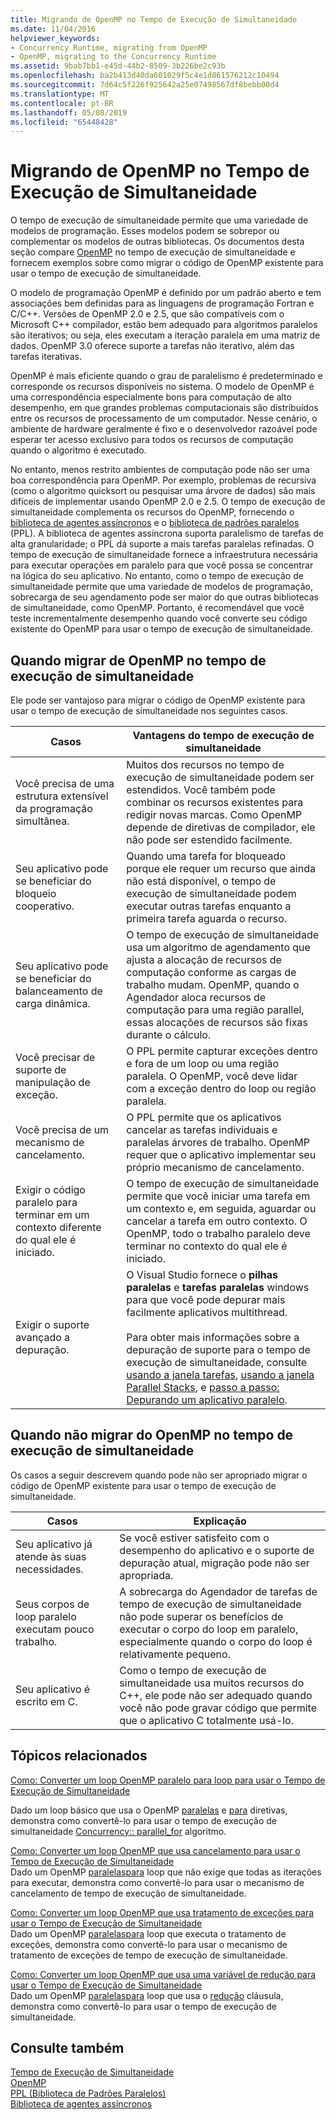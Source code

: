 ```yaml
---
title: Migrando de OpenMP no Tempo de Execução de Simultaneidade
ms.date: 11/04/2016
helpviewer_keywords:
- Concurrency Runtime, migrating from OpenMP
- OpenMP, migrating to the Concurrency Runtime
ms.assetid: 9bab7bb1-e45d-44b2-8509-3b226be2c93b
ms.openlocfilehash: ba2b413d40da601029f5c4e1d861576212c10494
ms.sourcegitcommit: 7d64c5f226f925642a25e07498567df8bebb00d4
ms.translationtype: MT
ms.contentlocale: pt-BR
ms.lasthandoff: 05/08/2019
ms.locfileid: "65448428"
---
```

# <a name="migrating-from-openmp-to-the-concurrency-runtime"></a>Migrando de OpenMP no Tempo de Execução de Simultaneidade

O tempo de execução de simultaneidade permite que uma variedade de modelos de programação. Esses modelos podem se sobrepor ou complementar os modelos de outras bibliotecas. Os documentos desta seção compare [OpenMP](../../parallel/concrt/comparing-the-concurrency-runtime-to-other-concurrency-models.md#openmp) no tempo de execução de simultaneidade e fornecem exemplos sobre como migrar o código de OpenMP existente para usar o tempo de execução de simultaneidade.

O modelo de programação OpenMP é definido por um padrão aberto e tem associações bem definidas para as linguagens de programação Fortran e C/C++. Versões de OpenMP 2.0 e 2.5, que são compatíveis com o Microsoft C++ compilador, estão bem adequado para algoritmos paralelos são iterativos; ou seja, eles executam a iteração paralela em uma matriz de dados. OpenMP 3.0 oferece suporte a tarefas não iterativo, além das tarefas iterativas.

OpenMP é mais eficiente quando o grau de paralelismo é predeterminado e corresponde os recursos disponíveis no sistema. O modelo de OpenMP é uma correspondência especialmente bons para computação de alto desempenho, em que grandes problemas computacionais são distribuídos entre os recursos de processamento de um computador. Nesse cenário, o ambiente de hardware geralmente é fixo e o desenvolvedor razoável pode esperar ter acesso exclusivo para todos os recursos de computação quando o algoritmo é executado.

No entanto, menos restrito ambientes de computação pode não ser uma boa correspondência para OpenMP. Por exemplo, problemas de recursiva (como o algoritmo quicksort ou pesquisar uma árvore de dados) são mais difíceis de implementar usando OpenMP 2.0 e 2.5. O tempo de execução de simultaneidade complementa os recursos do OpenMP, fornecendo o [biblioteca de agentes assíncronos](../../parallel/concrt/asynchronous-agents-library.md) e o [biblioteca de padrões paralelos](../../parallel/concrt/parallel-patterns-library-ppl.md) (PPL). A biblioteca de agentes assíncrona suporta paralelismo de tarefas de alta granularidade; o PPL dá suporte a mais tarefas paralelas refinadas. O tempo de execução de simultaneidade fornece a infraestrutura necessária para executar operações em paralelo para que você possa se concentrar na lógica do seu aplicativo. No entanto, como o tempo de execução de simultaneidade permite que uma variedade de modelos de programação, sobrecarga de seu agendamento pode ser maior do que outras bibliotecas de simultaneidade, como OpenMP. Portanto, é recomendável que você teste incrementalmente desempenho quando você converte seu código existente do OpenMP para usar o tempo de execução de simultaneidade.

## <a name="when-to-migrate-from-openmp-to-the-concurrency-runtime"></a>Quando migrar de OpenMP no tempo de execução de simultaneidade

Ele pode ser vantajoso para migrar o código de OpenMP existente para usar o tempo de execução de simultaneidade nos seguintes casos.

|Casos|Vantagens do tempo de execução de simultaneidade|
|-----------|-------------------------------------------|
|Você precisa de uma estrutura extensível da programação simultânea.|Muitos dos recursos no tempo de execução de simultaneidade podem ser estendidos. Você também pode combinar os recursos existentes para redigir novas marcas. Como OpenMP depende de diretivas de compilador, ele não pode ser estendido facilmente.|
|Seu aplicativo pode se beneficiar do bloqueio cooperativo.|Quando uma tarefa for bloqueado porque ele requer um recurso que ainda não está disponível, o tempo de execução de simultaneidade podem executar outras tarefas enquanto a primeira tarefa aguarda o recurso.|
|Seu aplicativo pode se beneficiar do balanceamento de carga dinâmica.|O tempo de execução de simultaneidade usa um algoritmo de agendamento que ajusta a alocação de recursos de computação conforme as cargas de trabalho mudam. OpenMP, quando o Agendador aloca recursos de computação para uma região parallel, essas alocações de recursos são fixas durante o cálculo.|
|Você precisar de suporte de manipulação de exceção.|O PPL permite capturar exceções dentro e fora de um loop ou uma região paralela. O OpenMP, você deve lidar com a exceção dentro do loop ou região paralela.|
|Você precisa de um mecanismo de cancelamento.|O PPL permite que os aplicativos cancelar as tarefas individuais e paralelas árvores de trabalho. OpenMP requer que o aplicativo implementar seu próprio mecanismo de cancelamento.|
|Exigir o código paralelo para terminar em um contexto diferente do qual ele é iniciado.|O tempo de execução de simultaneidade permite que você iniciar uma tarefa em um contexto e, em seguida, aguardar ou cancelar a tarefa em outro contexto. O OpenMP, todo o trabalho paralelo deve terminar no contexto do qual ele é iniciado.|
|Exigir o suporte avançado a depuração.|O Visual Studio fornece o **pilhas paralelas** e **tarefas paralelas** windows para que você pode depurar mais facilmente aplicativos multithread.<br /><br /> Para obter mais informações sobre a depuração de suporte para o tempo de execução de simultaneidade, consulte [usando a janela tarefas](/visualstudio/debugger/using-the-tasks-window), [usando a janela Parallel Stacks](/visualstudio/debugger/using-the-parallel-stacks-window), e [passo a passo: Depurando um aplicativo paralelo](/visualstudio/debugger/walkthrough-debugging-a-parallel-application).|

## <a name="when-not-to-migrate-from-openmp-to-the-concurrency-runtime"></a>Quando não migrar do OpenMP no tempo de execução de simultaneidade

Os casos a seguir descrevem quando pode não ser apropriado migrar o código de OpenMP existente para usar o tempo de execução de simultaneidade.

|Casos|Explicação|
|-----------|-----------------|
|Seu aplicativo já atende às suas necessidades.|Se você estiver satisfeito com o desempenho do aplicativo e o suporte de depuração atual, migração pode não ser apropriada.|
|Seus corpos de loop paralelo executam pouco trabalho.|A sobrecarga do Agendador de tarefas de tempo de execução de simultaneidade não pode superar os benefícios de executar o corpo do loop em paralelo, especialmente quando o corpo do loop é relativamente pequeno.|
|Seu aplicativo é escrito em C.|Como o tempo de execução de simultaneidade usa muitos recursos do C++, ele pode não ser adequado quando você não pode gravar código que permite que o aplicativo C totalmente usá-lo.|

## <a name="related-topics"></a>Tópicos relacionados

[Como: Converter um loop OpenMP paralelo para loop para usar o Tempo de Execução de Simultaneidade](../../parallel/concrt/how-to-convert-an-openmp-parallel-for-loop-to-use-the-concurrency-runtime.md)

Dado um loop básico que usa o OpenMP [paralelas](../../parallel/concrt/how-to-use-parallel-invoke-to-write-a-parallel-sort-routine.md#parallel) e [para](../../parallel/openmp/reference/for-openmp.md) diretivas, demonstra como convertê-lo para usar o tempo de execução de simultaneidade [Concurrency:: parallel_for](reference/concurrency-namespace-functions.md#parallel_for) algoritmo.

[Como: Converter um loop OpenMP que usa cancelamento para usar o Tempo de Execução de Simultaneidade](../../parallel/concrt/convert-an-openmp-loop-that-uses-cancellation.md)<br/>
Dado um OpenMP [paralelas](../../parallel/concrt/how-to-use-parallel-invoke-to-write-a-parallel-sort-routine.md#parallel)[para](../../parallel/openmp/reference/for-openmp.md) loop que não exige que todas as iterações para executar, demonstra como convertê-lo para usar o mecanismo de cancelamento de tempo de execução de simultaneidade.

[Como: Converter um loop OpenMP que usa tratamento de exceções para usar o Tempo de Execução de Simultaneidade](../../parallel/concrt/convert-an-openmp-loop-that-uses-exception-handling.md)<br/>
Dado um OpenMP [paralelas](../../parallel/concrt/how-to-use-parallel-invoke-to-write-a-parallel-sort-routine.md#parallel)[para](../../parallel/openmp/reference/for-openmp.md) loop que executa o tratamento de exceções, demonstra como convertê-lo para usar o mecanismo de tratamento de exceções de tempo de execução de simultaneidade.

[Como: Converter um loop OpenMP que usa uma variável de redução para usar o Tempo de Execução de Simultaneidade](../../parallel/concrt/convert-an-openmp-loop-that-uses-a-reduction-variable.md)<br/>
Dado um OpenMP [paralelas](../../parallel/concrt/how-to-use-parallel-invoke-to-write-a-parallel-sort-routine.md#parallel)[para](../../parallel/openmp/reference/for-openmp.md) loop que usa o [redução](../../parallel/openmp/reference/reduction.md) cláusula, demonstra como convertê-lo para usar o tempo de execução de simultaneidade.

## <a name="see-also"></a>Consulte também

[Tempo de Execução de Simultaneidade](../../parallel/concrt/concurrency-runtime.md)<br/>
[OpenMP](../../parallel/concrt/comparing-the-concurrency-runtime-to-other-concurrency-models.md#openmp)<br/>
[PPL (Biblioteca de Padrões Paralelos)](../../parallel/concrt/parallel-patterns-library-ppl.md)<br/>
[Biblioteca de agentes assíncronos](../../parallel/concrt/asynchronous-agents-library.md)
